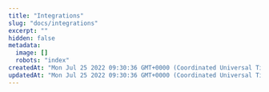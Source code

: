 ```yaml
---
title: "Integrations"
slug: "docs/integrations"
excerpt: ""
hidden: false
metadata: 
  image: []
  robots: "index"
createdAt: "Mon Jul 25 2022 09:30:36 GMT+0000 (Coordinated Universal Time)"
updatedAt: "Mon Jul 25 2022 09:30:36 GMT+0000 (Coordinated Universal Time)"
---
```

